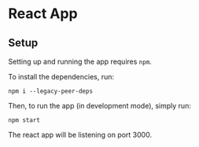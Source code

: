 # React App

## Setup

Setting up and running the app requires `npm`.

To install the dependencies, run:

```
npm i --legacy-peer-deps
```

Then, to run the app (in development mode), simply run:

```
npm start
```

The react app will be listening on port 3000.

